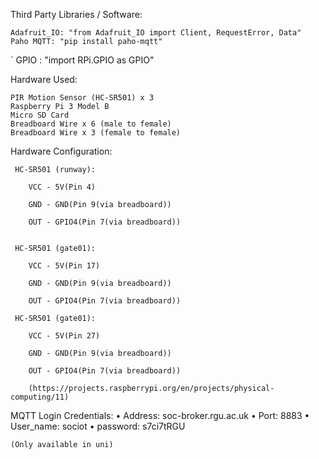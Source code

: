 Third Party Libraries / Software:

    Adafruit_IO: "from Adafruit_IO import Client, RequestError, Data"
    Paho MQTT: "pip install paho-mqtt"
`   GPIO : "import RPi.GPIO as GPIO"

Hardware Used:

    
    PIR Motion Sensor (HC-SR501) x 3
    Raspberry Pi 3 Model B
    Micro SD Card
    Breadboard Wire x 6 (male to female)
    Breadboard Wire x 3 (female to female)


Hardware Configuration:

   
     HC-SR501 (runway):

        VCC - 5V(Pin 4)

        GND - GND(Pin 9(via breadboard))

        OUT - GPIO4(Pin 7(via breadboard))


     HC-SR501 (gate01):

        VCC - 5V(Pin 17)

        GND - GND(Pin 9(via breadboard))

        OUT - GPIO4(Pin 7(via breadboard))

     HC-SR501 (gate01):

        VCC - 5V(Pin 27)

        GND - GND(Pin 9(via breadboard))

        OUT - GPIO4(Pin 7(via breadboard))

        (https://projects.raspberrypi.org/en/projects/physical-computing/11)

        

MQTT Login Credentials: • Address: soc-broker.rgu.ac.uk • Port: 8883 • User_name: sociot • password: s7ci7tRGU

    (Only available in uni)



